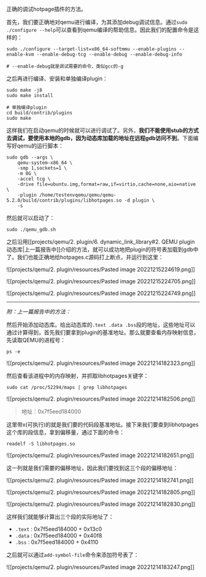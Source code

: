 正确的调试hotpage插件的方法。

首先，我们要正确地对qemu进行编译，为其添加debug调试信息。通过`sudo ./configure --help`可以查看到qemu编译的帮助信息。因此我们的配置命令是这样的：

```shell
sudo ./configure --target-list=x86_64-softmmu --enable-plugins --enable-kvm --enable-debug-tcg --enable-debug --enable-debug-info

# --enable-debug就是调试需要的命令，类似gcc的-g
```

之后再进行编译、安装和单独编译plugin：

```shell
sudo make -j8
sudo make install

# 单独编译plugin
cd build/contrib/plugins
sudo make
```

这样我们在启动qemu的时候就可以进行调试了。另外，**我们不能使用stub的方式去调试，要使用本地的gdb，因为动态库加载的地址在远程gdb访问不到**。下面编写好qemu的运行脚本：

```shell
sudo gdb --args \
	qemu-system-x86_64 \
	-smp 1,sockets=1 \
	-m 8G \
	-accel tcg \
	-drive file=ubuntu.img,format=raw,if=virtio,cache=none,aio=native \
	-plugin /home/testenvqemu/qemu/qemu-5.2.0/build/contrib/plugins/libhotpages.so -d plugin \
	-s
```

然后就可以启动了：

```shell
sudo ./qemu_gdb.sh
```

之后沿用[[projects/qemu/2. plugin/6. dynamic_link_library#2. QEMU plugin 动态库|上一篇报告中]]介绍的方法，就可以成功地把plugin的符号表加载到gdb中了。我们也能正确地给hotpages.c源码打上断点，并运行到这里：

![[projects/qemu/2. plugin/resources/Pasted image 20221215224619.png]]

![[projects/qemu/2. plugin/resources/Pasted image 20221215224705.png]]

![[projects/qemu/2. plugin/resources/Pasted image 20221215224749.png]]

---

*附：上一篇报告中的方法：*

然后开始添加动态库。给出动态库的`.text .data .bss`段的地址，这些地址可以通过计算得到，首先我们要拿到plugin的基准地址。那么就要查看内存映射信息，先读取QEMU的进程号：

```shell
ps -e
```

![[projects/qemu/2. plugin/resources/Pasted image 20221214182323.png]]

然后查看该进程中的内存映射，并抓取libhotpages关键字：

```shell
sudo cat /proc/52294/maps | grep libhotpages
```

![[projects/qemu/2. plugin/resources/Pasted image 20221214182506.png]]

> 地址：0x7f5eed184000

这里带x(可执行)的就是我们要的代码段基准地址。接下来我们要查到libhotpages这个库的段信息，拿到偏移量，通过下面的命令：

```shell
readelf -S libhotpages.so
```

![[projects/qemu/2. plugin/resources/Pasted image 20221214182651.png]]

这一列就是我们需要的偏移地址，因此我们要找到这三个段的偏移地址：

![[projects/qemu/2. plugin/resources/Pasted image 20221214182741.png]]

![[projects/qemu/2. plugin/resources/Pasted image 20221214182805.png]]

![[projects/qemu/2. plugin/resources/Pasted image 20221214182830.png]]

这样我们就能够计算出三个段的实际地址了：

* `.text` : 0x7f5eed184000 + 0x13c0
* `.data` : 0x7f5eed184000 + 0x40f8
* `.bss` : 0x7f5eed184000 + 0x4110

之后就可以通过`add-symbol-file`命令来添加符号表了：

![[projects/qemu/2. plugin/resources/Pasted image 20221214183247.png]]